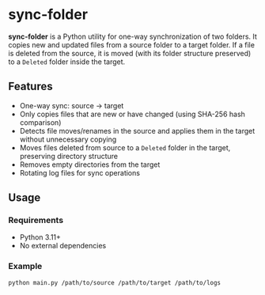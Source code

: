 # sync-folder

**sync-folder** is a Python utility for one-way synchronization of two folders. It copies new and updated files from a source folder to a target folder. If a file is deleted from the source, it is moved (with its folder structure preserved) to a `Deleted` folder inside the target.

## Features

- One-way sync: source → target
- Only copies files that are new or have changed (using SHA-256 hash comparison)
- Detects file moves/renames in the source and applies them in the target without unnecessary copying
- Moves files deleted from source to a `Deleted` folder in the target, preserving directory structure
- Removes empty directories from the target
- Rotating log files for sync operations 

## Usage

### Requirements

- Python 3.11+
- No external dependencies

### Example

```bash
python main.py /path/to/source /path/to/target /path/to/logs